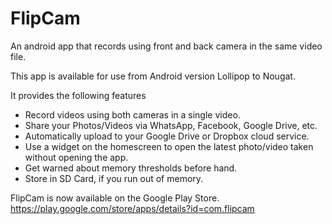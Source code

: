 # FlipCam
An android app that records using front and back camera in the same video file.

This app is available for use from Android version Lollipop to Nougat.

It provides the following features
<ul>
  <li>Record videos using both cameras in a single video.</li>
  <li>Share your Photos/Videos via WhatsApp, Facebook, Google Drive, etc.</li>
  <li>Automatically upload to your Google Drive or Dropbox cloud service.</li>  
  <li>Use a widget on the homescreen to open the latest photo/video taken without opening the app.</li>
  <li>Get warned about memory thresholds before hand.</li>
  <li>Store in SD Card, if you run out of memory.</li>
  </ul>
 
 FlipCam is now available on the Google Play Store.
 https://play.google.com/store/apps/details?id=com.flipcam
